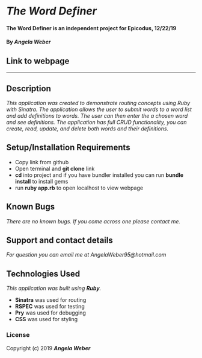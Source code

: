 # _The Word Definer_

#### **The Word Definer is an independent project for Epicodus, 12/22/19**

#### By _**Angela Weber**_

## Link to webpage
__ __

## Description
  _This application was created to demonstrate routing concepts using Ruby with Sinatra. The application allows the user to submit words to a word list and add definitions to words. The user can then enter the a chosen word and see definitions. The application has full CRUD functionality, you can create, read, update, and delete both words and their definitions._

## Setup/Installation Requirements

* Copy link from github
* Open terminal and __git clone__ link
* __cd__ into project and if you have bundler installed you can run __bundle install__ to install gems
* run __ruby app.rb__ to open localhost to view webpage

## Known Bugs

_There are no known bugs. If you come across one please contact me._

## Support and contact details

_For question you can email me at AngelaWeber95@hotmail.com_

## Technologies Used

_This application was built using __Ruby__._
* __Sinatra__ was used for routing
* __RSPEC__ was used for testing
* __Pry__ was used for debugging
* __CSS__ was used for styling

### License

Copyright (c) 2019 **_Angela Weber_**
